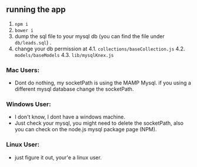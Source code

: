 ## running the app
1. `npm i`
2. `bower i`
3. dump the sql file to your mysql db (you can find the file under `db/leads.sql`) .
4. change your db permission at
 4.1. `collections/baseCollection.js`
 4.2. `models/baseModels`
 4.3. `lib/mysqlKnex.js`



### Mac Users:
  - Dont do nothing, my socketPath is using the MAMP Mysql. if you using a different mysql  database change the socketPath.

### Windows User:
  - I don't know, I dont have a windows machine.
  - Just check your mysql, you might need to delete the socketPath, also you can check on the node.js mysql package page (NPM).

### Linux User:
  - just figure it out, your'e a linux user.
  


